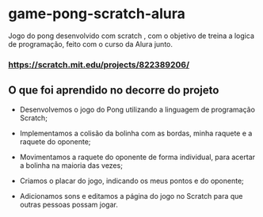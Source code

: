 # game-pong-scratch-alura
Jogo do pong desenvolvido com scratch , com o objetivo de treina a logica de programação, feito com o curso da Alura junto.



### https://scratch.mit.edu/projects/822389206/

## O que foi aprendido no decorre do projeto

* Desenvolvemos o jogo do Pong utilizando a linguagem de programação Scratch;

* Implementamos a colisão da bolinha com as bordas, minha raquete e a raquete do oponente;

* Movimentamos a raquete do oponente de forma individual, para acertar a bolinha na maioria das vezes;

* Criamos o placar do jogo, indicando os meus pontos e do oponente;

* Adicionamos sons e editamos a página do jogo no Scratch para que outras pessoas possam jogar.
